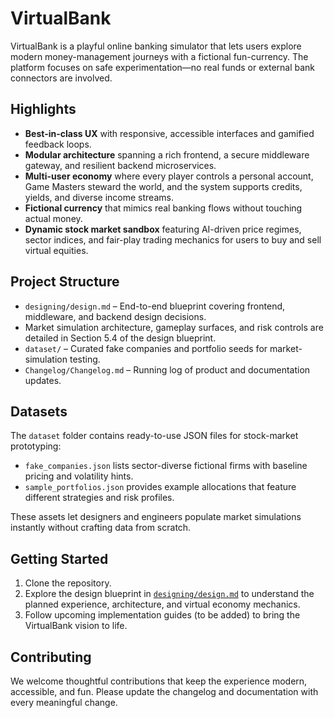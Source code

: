 # VirtualBank

VirtualBank is a playful online banking simulator that lets users explore modern money-management journeys with a fictional fun-currency. The platform focuses on safe experimentation—no real funds or external bank connectors are involved.

## Highlights
- **Best-in-class UX** with responsive, accessible interfaces and gamified feedback loops.
- **Modular architecture** spanning a rich frontend, a secure middleware gateway, and resilient backend microservices.
- **Multi-user economy** where every player controls a personal account, Game Masters steward the world, and the system supports credits, yields, and diverse income streams.
- **Fictional currency** that mimics real banking flows without touching actual money.
- **Dynamic stock market sandbox** featuring AI-driven price regimes, sector indices, and fair-play trading mechanics for users to buy and sell virtual equities.

## Project Structure
- `designing/design.md` – End-to-end blueprint covering frontend, middleware, and backend design decisions.
- Market simulation architecture, gameplay surfaces, and risk controls are detailed in Section 5.4 of the design blueprint.
- `dataset/` – Curated fake companies and portfolio seeds for market-simulation testing.
- `Changelog/Changelog.md` – Running log of product and documentation updates.

## Datasets
The `dataset` folder contains ready-to-use JSON files for stock-market prototyping:

- `fake_companies.json` lists sector-diverse fictional firms with baseline pricing and volatility hints.
- `sample_portfolios.json` provides example allocations that feature different strategies and risk profiles.

These assets let designers and engineers populate market simulations instantly without crafting data from scratch.

## Getting Started
1. Clone the repository.
2. Explore the design blueprint in [`designing/design.md`](designing/design.md) to understand the planned experience, architecture, and virtual economy mechanics.
3. Follow upcoming implementation guides (to be added) to bring the VirtualBank vision to life.

## Contributing
We welcome thoughtful contributions that keep the experience modern, accessible, and fun. Please update the changelog and documentation with every meaningful change.

